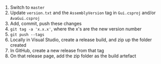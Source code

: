 1. Switch to `master`
1. Update `version.txt` and the `AssemblyVersion` tag in `Gui.csproj` and/or `AvaGui.csproj`
1. Add, commit, push these changes
1. `git tag -a 'x.x.x'`, where the x's are the new version number
1. `git push --tags`
1. Locally in Visual Studio, create a release build, and zip up the folder created
1. In GitHub, create a new release from that tag
1. On that release page, add the zip folder as the build artefact
